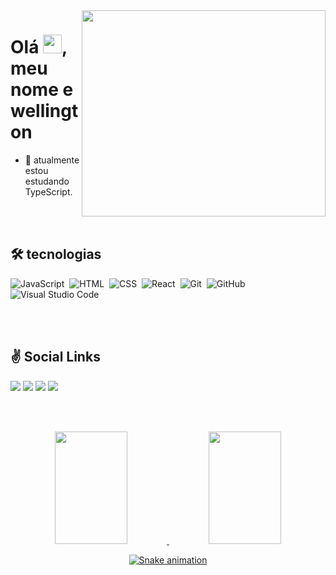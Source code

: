 <img align="right" width="390em" height="330em"  src="https://64.media.tumblr.com/4da998fa345d2c148fc92dedff9a8b65/83096ff748c57324-49/s2048x3072/fc883f870d53e6333aebd2e940f504056a1c418e.gifv"/>
<h1 align="left">Olá <img src="https://raw.githubusercontent.com/kaueMarques/kaueMarques/master/hi.gif" height="30px" width="30px">, meu nome e wellington</h1>

 

- 🌱 atualmente estou estudando TypeScript.

<br><br>

## 🛠️ tecnologias

![JavaScript](https://img.shields.io/badge/-JavaScript-05122A?style=flat&logo=javascript)&nbsp;
![HTML](https://img.shields.io/badge/-HTML-05122A?style=flat&logo=HTML5)&nbsp;
![CSS](https://img.shields.io/badge/-CSS-05122A?style=flat&logo=CSS3&logoColor=1572B6)&nbsp;
![React](https://img.shields.io/badge/-React-05122A?style=flat&logo=react)&nbsp;
![Git](https://img.shields.io/badge/-Git-05122A?style=flat&logo=git)&nbsp;
![GitHub](https://img.shields.io/badge/-GitHub-05122A?style=flat&logo=github)&nbsp;
![Visual Studio Code](https://img.shields.io/badge/-Visual%20Studio%20Code-05122A?style=flat&logo=visual-studio-code&logoColor=007ACC)&nbsp;

<br><br>
 ## ✌️ Social Links
 
 <div> 
  <a href="https://instagram.com/q_eiroz" target="_blank"><img src="https://img.shields.io/badge/-Instagram-%23E4405F?style=for-the-badge&logo=instagram&logoColor=white" target="_blank"></a>
 <a href="https://discord.gg/tS6kf4WU" target="_blank"><img src="https://img.shields.io/badge/Discord-7289DA?style=for-the-badge&logo=discord&logoColor=white" target="_blank"></a> 
  <a href = "mailto:wellyngtonqueirozs@gmail.com"><img src="https://img.shields.io/badge/-Gmail-%23333?style=for-the-badge&logo=gmail&logoColor=white" target="_blank"></a>
  <a href="https://www.linkedin.com/in/wellington-queiroz-097554202" target="_blank"><img src="https://img.shields.io/badge/-LinkedIn-%230077B5?style=for-the-badge&logo=linkedin&logoColor=white" target="_blank"></a> 
 
</div>

<br><br>

<div align="center">
  <a href="https://github.com/wellington-dev">
  <img width="48%" height="180em" src="https://github-readme-stats.vercel.app/api?username=welligton-dev&show_icons=true&theme=radical&include_all_commits=true&count_private=true"/>
  <img width="48%" height="180em" src="https://github-readme-stats.vercel.app/api/top-langs/?username=wellington-dev&layout=compact&langs_count=7&theme=radical"/>

![Snake animation](https://github.com/wellington-dev/wellington-dev/blob/output/github-contribution-grid-snake.svg)      
</div>
  
